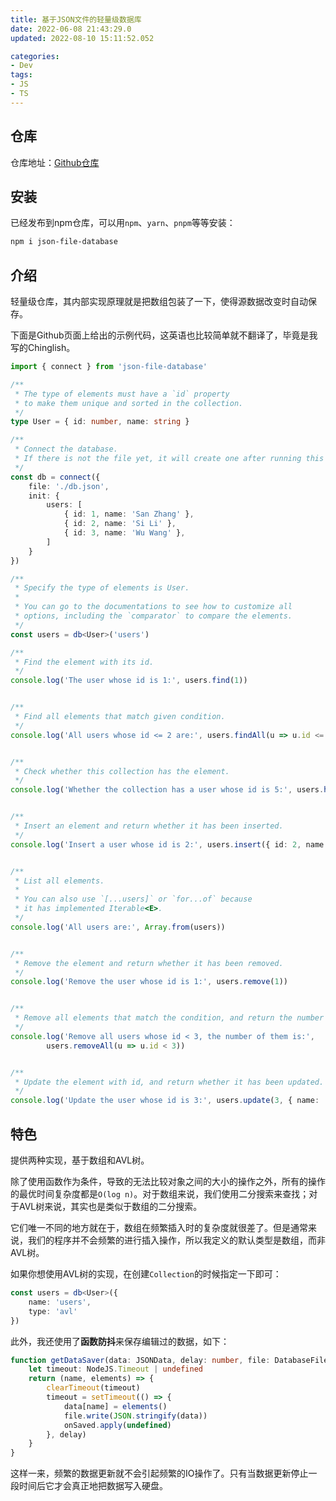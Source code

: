 ```yaml
---
title: 基于JSON文件的轻量级数据库
date: 2022-06-08 21:43:29.0
updated: 2022-08-10 15:11:52.052

categories: 
- Dev
tags: 
- JS
- TS
---
```




## 仓库

仓库地址：[Github仓库](https://github.com/hikariyo/json-file-database)

## 安装

已经发布到npm仓库，可以用`npm`、`yarn`、`pnpm`等等安装：

```bash
npm i json-file-database
```

## 介绍

轻量级仓库，其内部实现原理就是把数组包装了一下，使得源数据改变时自动保存。

下面是Github页面上给出的示例代码，这英语也比较简单就不翻译了，毕竟是我写的Chinglish。

```typescript
import { connect } from 'json-file-database'

/**
 * The type of elements must have a `id` property
 * to make them unique and sorted in the collection.
 */
type User = { id: number, name: string }

/**
 * Connect the database.
 * If there is not the file yet, it will create one after running this program.
 */
const db = connect({
    file: './db.json',
    init: {
        users: [
            { id: 1, name: 'San Zhang' },
            { id: 2, name: 'Si Li' },
            { id: 3, name: 'Wu Wang' },
        ]
    }
})

/**
 * Specify the type of elements is User.
 * 
 * You can go to the documentations to see how to customize all
 * options, including the `comparator` to compare the elements.
 */
const users = db<User>('users')

/**
 * Find the element with its id.
 */
console.log('The user whose id is 1:', users.find(1))


/**
 * Find all elements that match given condition.
 */
console.log('All users whose id <= 2 are:', users.findAll(u => u.id <= 2))


/**
 * Check whether this collection has the element.
 */
console.log('Whether the collection has a user whose id is 5:', users.has(5))


/**
 * Insert an element and return whether it has been inserted.
 */
console.log('Insert a user whose id is 2:', users.insert({ id: 2, name: 'Liu Zhao' }))


/**
 * List all elements.
 * 
 * You can also use `[...users]` or `for...of` because
 * it has implemented Iterable<E>.
 */
console.log('All users are:', Array.from(users))


/**
 * Remove the element and return whether it has been removed.
 */
console.log('Remove the user whose id is 1:', users.remove(1))


/**
 * Remove all elements that match the condition, and return the number of them.
 */
console.log('Remove all users whose id < 3, the number of them is:',
        users.removeAll(u => u.id < 3)) 


/**
 * Update the element with id, and return whether it has been updated.
 */
console.log('Update the user whose id is 3:', users.update(3, { name: 'Liu Zhao' }))
```

## 特色

提供两种实现，基于数组和AVL树。

除了使用函数作为条件，导致的无法比较对象之间的大小的操作之外，所有的操作的最优时间复杂度都是`O(log n)`。对于数组来说，我们使用二分搜索来查找；对于AVL树来说，其实也是类似于数组的二分搜索。

它们唯一不同的地方就在于，数组在频繁插入时的复杂度就很差了。但是通常来说，我们的程序并不会频繁的进行插入操作，所以我定义的默认类型是数组，而非AVL树。

如果你想使用AVL树的实现，在创建`Collection`的时候指定一下即可：

```typescript
const users = db<User>({
    name: 'users',
    type: 'avl'
})
```

此外，我还使用了**函数防抖**来保存编辑过的数据，如下：

```typescript
function getDataSaver(data: JSONData, delay: number, file: DatabaseFile, onSaved: () => void) : Save {
    let timeout: NodeJS.Timeout | undefined
    return (name, elements) => {
        clearTimeout(timeout)
        timeout = setTimeout(() => {
            data[name] = elements()
            file.write(JSON.stringify(data))
            onSaved.apply(undefined)
        }, delay)
    }
}
```

这样一来，频繁的数据更新就不会引起频繁的IO操作了。只有当数据更新停止一段时间后它才会真正地把数据写入硬盘。